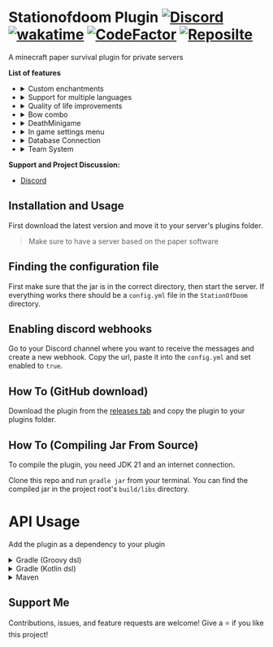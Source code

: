 Stationofdoom Plugin [![Discord](https://img.shields.io/discord/827941357824770098?label=Discord&logo=Discord)](https://discord.gg/uYwAKpRyak)  [![wakatime](https://wakatime.com/badge/user/49ee5b93-5588-4f44-a2a6-bceec1836f4a/project/74ea39da-4817-4a56-b2b0-9bd35bb4ef71.svg)](https://wakatime.com/badge/user/49ee5b93-5588-4f44-a2a6-bceec1836f4a/project/74ea39da-4817-4a56-b2b0-9bd35bb4ef71) [![CodeFactor](https://www.codefactor.io/repository/github/atompilz-devteam/stationofdoomplugin/badge)](https://www.codefactor.io/repository/github/atompilz-devteam/stationofdoomplugin) [![Reposilte](https://repo.jonasfranke.xyz/api/badge/latest/releases/com/github/atompilz-devteam/stationofdoom?color=40c14a&name=Reposilite&prefix=v)](https://repo.jonasfranke.xyz/#/releases/com/github/atompilz-devteam/stationofdoom)
===========
A minecraft paper survival plugin for private servers

**List of features**
- <details>
    <summary>Custom enchantments</summary>
    Flight -> Entities you hit fly up and receive fall damage as they fall down
    <br>
    Furnace -> Ore are smelted directly when you break them
    <br>
    Telepathy -> Items you break go directly to your inventory
  </details>
- <details>
    <summary>Support for multiple languages</summary>
    <br>
    Currently, German and English are supported. Use /language to change your language
  </details>
- <details>
    <summary>Quality of life improvements</summary>
      - /ping -> Get your current ping
      <br>
      - /voterestart -> Vote for a serverrestart - if the majority of online players vote for a restart the server will be restartet
      <br>
      - /sit -> Allows you to sit
      <br>
      - /afk -> Show in the tablist that you are afk
      <br>
      - Custom tab list
      <br>
      - Custom join/quit messages
      <br>
      - Support for MiniMessage in chat messages
  </details>
- <details>
  <summary>Bow combo</summary>
  Deal more damage with your bow when you hit a combo
  </details>

- <details>
  <summary>DeathMinigame</summary>
  A Jump 'n' Run minigame that triggers upon player death: <br>
  
  **How it works:**
  - Upon death, players get a chance to recover their items by completing a parkour challenge
    - the experience will still be dropped to balance the plugin
  - Successfully completing the challenge returns all items to the player
  - Failing the challenge drops items at the death location

  **Difficulty System:**
  - Difficulty increases with each successful completion
  - Players can spend diamonds to lower their difficulty
  - Maximum difficulty: default is `10`
  - Diamond cost: default is `6`

  **Commands:**
  - Settings menu: `/game settings`

  **Configuration:**
  - Use `/game settings` to configure parkour parameters
  - See "In game settings menu" section for details
  </details>
- <details>
  <summary>In game settings menu</summary>
  
  This plugin features an in game settings menu to every operator of the server. It can be reached through the command `/game settings`. In the settings many important values can be changed to fix problems or set up the plugin.<br>
  - **Menus inside the settings:** <br>
    - **setUp**: hosts all settings to set up the plugin before a playthrough <br>
      - **parkourStartHeight**: Starting height for parkour generation (Default: `100`) <br>
      - **parkourLength**: Length of the parkour course (Default: `10`) <br>
      - **costToLowerTheDifficulty**: Diamond cost to reduce difficulty (Default: `6`) <br>
      - **timeToDecideWhenRespawning**: Time limit for minigame decision in seconds (Default: `10`) <br>
    - **introduction**: Manage player introduction status
      - Players start with 'false' and receive a brief introduction on first death<br>
    - **difficulty**: Manage individual player parkour difficulty
      - **difficultyPlayerSettings**: Configure difficulty level per player<br>
    - **usesPlugin**: Toggle whether players can access the parkour minigame
  </details>
- <details> 
  <summary>Database Connection</summary>
  
  - Usage of the plugin is possible with or without a PostgreSQL database, without a database all stats and info created by the plugin are only saved until the next server restart.
  - **Connecting a database**
    1. Start the server and plugin once
    2. Enter your database-parameters into the `config.yml` file from this plugin
    3. finished
  </details>

- <details> 
  <summary>Team System</summary>

  - Another feature of this plugin is its team system, which lets players create teams, to access it enter the command `/teams`. The teams are saved in the database if one is connected
  - **List of Features**
    1. create Teams
    2. change appearance of the team (color & name)
    3. rank system inside the teams to lock important settings of it
    4. team enderchest
    5. shortcut command to the players team menu (`/team`)
    6. protect a location from interactions of players outside the team (the radius of the location can be configured in game settings or via the config file)
  </details>

**Support and Project Discussion:**
- [Discord](https://discord.gg/uYwAKpRyak)

Installation and Usage
------
First download the latest version and move it to your server's plugins folder.
> Make sure to have a server based on the paper software

Finding the configuration file
------
First make sure that the jar is in the correct directory, then start the server.
If everything works there should be a `config.yml` file in the `StationOfDoom` directory.

Enabling discord webhooks
------
Go to your Discord channel where you want to receive the messages and create a new webhook. Copy the url, paste it into the `config.yml` and set enabled to `true`.

<!-- modrinth_exclude.start -->
How To (GitHub download)
------
Download the plugin from the [releases tab](https://github.com/12jking/StationofDoomPlugin/releases) and copy the plugin to your plugins folder.

How To (Compiling Jar From Source)
------
To compile the plugin, you need JDK 21 and an internet connection.

Clone this repo and run `gradle jar` from your terminal. You can find the compiled jar in the project root's `build/libs` directory.

# API Usage
Add the plugin as a dependency to your plugin
<details>
<summary>Gradle (Groovy dsl)</summary>

```groovy
maven {
    name "reposiliteRepositoryReleases"
    url "https://repo.jonasfranke.xyz/releases"
}


dependencies {
    implementation "com.github.atompilz-devteam:TAG"
}
```
</details>
<details>
<summary>Gradle (Kotlin dsl)</summary>

```kotlin
maven {
    name = "reposiliteRepositoryReleases"
    url = uri("https://repo.jonasfranke.xyz/releases")
}

dependencies {
    implementation("com.github.atompilz-devteam:TAG")
}
```
</details>
<details>
<summary>Maven</summary>

```xml
<repository>
    <id>reposilite-repository</id>
    <name>Jonas Franke Repository</name>
    <url>https://repo.jonasfranke.xyz/<repository></url>
</repository>

<dependency>
    <groupId>com.github.atompilz-devteam</groupId>
    <artifactId>stationofdoom</artifactId>
    <version>TAG</version>
</dependency>

```
</details>


Support Me
------
Contributions, issues, and feature requests are welcome!
Give a ⭐️ if you like this project!
<!-- modrinth_exclude.end -->
